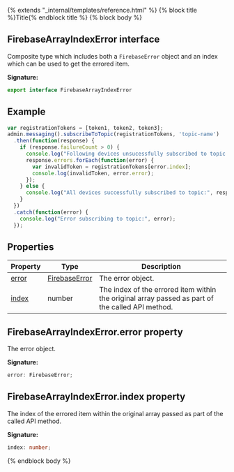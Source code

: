 {% extends "_internal/templates/reference.html" %}
{% block title %}Title{% endblock title %}
{% block body %}

## FirebaseArrayIndexError interface

Composite type which includes both a `FirebaseError` object and an index which can be used to get the errored item.

<b>Signature:</b>

```typescript
export interface FirebaseArrayIndexError 
```

## Example


```javascript
var registrationTokens = [token1, token2, token3];
admin.messaging().subscribeToTopic(registrationTokens, 'topic-name')
  .then(function(response) {
    if (response.failureCount > 0) {
      console.log("Following devices unsucessfully subscribed to topic:");
      response.errors.forEach(function(error) {
        var invalidToken = registrationTokens[error.index];
        console.log(invalidToken, error.error);
      });
    } else {
      console.log("All devices successfully subscribed to topic:", response);
    }
  })
  .catch(function(error) {
    console.log("Error subscribing to topic:", error);
  });

```

## Properties

|  Property | Type | Description |
|  --- | --- | --- |
|  [error](./firebase-admin_messaging.firebasearrayindexerror.md#firebasearrayindexerrorerror_property) | [FirebaseError](./firebase-admin_.firebaseerror.md#firebaseerror_interface) | The error object. |
|  [index](./firebase-admin_messaging.firebasearrayindexerror.md#firebasearrayindexerrorindex_property) | number | The index of the errored item within the original array passed as part of the called API method. |

## FirebaseArrayIndexError.error property

The error object.

<b>Signature:</b>

```typescript
error: FirebaseError;
```

## FirebaseArrayIndexError.index property

The index of the errored item within the original array passed as part of the called API method.

<b>Signature:</b>

```typescript
index: number;
```
{% endblock body %}
